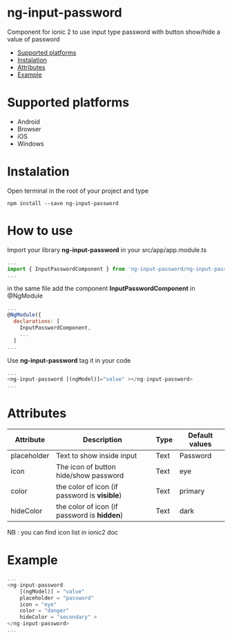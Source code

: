 
# ng-input-password
Component for ionic 2 to use input type password with button show/hide a value of password

* [Supported platforms](#supported-platforms)
* [Instalation](#instalation)
* [Attributes](#attributes)
* [Example](#example)

# Supported platforms
* Android 
* Browser
* iOS
* Windows


# Instalation

Open terminal in the root of your project and type
```shell
npm install --save ng-input-password
```

# How to use

Import your library **ng-input-password** in your src/app/app.module.ts
```javascript
...
import { InputPasswordComponent } from 'ng-input-password/ng-input-password';
...
```
in the same file add the component **InputPasswordComponent** in @NgModule
```javascript
...
@NgModule({
  declarations: [
    InputPasswordComponent,
    ...
  ]
...
```


Use **ng-input-password** tag it in your code
```javascript
...
<ng-input-password [(ngModel)]="value" ></ng-input-password>
...
```
# Attributes 
Attribute  | Description | Type | Default values
------------- | ------------- | -------------- | --------------
placeholder  | Text to show inside input  | Text | Password
icon  | The icon of button hide/show password | Text | eye
color  | the color of icon (if password is **visible**) | Text | primary
hideColor  | the color of icon (if password is **hidden**) | Text | dark

NB : you can find icon list in ionic2 doc

# Example
```javascript
...
<ng-input-password 
    [(ngModel)] = "value" 
    placeholder = "password" 
    icon = "eye"
    color = "danger"
    hideColor = "secondary" >
</ng-input-password>
...